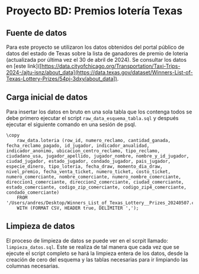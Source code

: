 # Proyecto BD: Premios lotería Texas

## Fuente de datos
Para este proyecto se utilizaron los datos obtenidos del portal público de datos del estado de Texas sobre la lista de ganadores de premio de loteria (actualizada por última vez el 30 de abril de 2024). Se consultar los datos en [este link]([https://data.cityofchicago.org/Transportation/Taxi-Trips-2024-/ajtu-isnz/about_data](https://data.texas.gov/dataset/Winners-List-of-Texas-Lottery-Prizes/54pj-3dxy/about_data]).

## Carga inicial de datos

Para insertar los datos en bruto en una sola tabla que los contenga todos se debe primero ejecutar el script `raw_data_esquema_tabla.sql` y después ejecutar el siguiente comando en una sesión de psql.

```{postgresql}
\copy
    raw_data.loteria (row_id, numero_reclamo, cantidad_ganada, fecha_reclamo_pagado, id_jugador, indicador_anualidad, indicador_anonimo, ubicacion_centro_reclamo, tipo_reclamo, ciudadano_usa, jugador_apellido, jugador_nombre, nombre_y_id_jugador, ciudad_jugador, estado_jugador, condado_jugador, pais_jugador, especie_dinero, tipo_loteria, fecha_draw, momento_dia_draw, nivel_premio, fecha_venta_ticket, numero_ticket, costo_ticket, numero_comerciante, nombre_comerciante, numero_nombre_comerciante, direccion1_comerciante, direccion2_comerciante, ciudad_comerciante, estado_comerciante, codigo_zip_comerciante, codigo_zip4_comerciante, condado_comerciante)
    FROM '/Users/andres/Desktop/Winners_List_of_Texas_Lottery__Prizes_20240507.csv'
    WITH (FORMAT CSV, HEADER true, DELIMITER ',');
```

## Limpieza de datos

El proceso de limpieza de datos se puede ver en el scrpit llamado: ```limpieza_datos.sql```. Este se realiza de tal manera que cada vez que se ejecute el script completo se hará la limpieza entera de los datos, desde la creación de cero del esquema y las tablas necesarias para ir limpiando las columnas necesarias.

